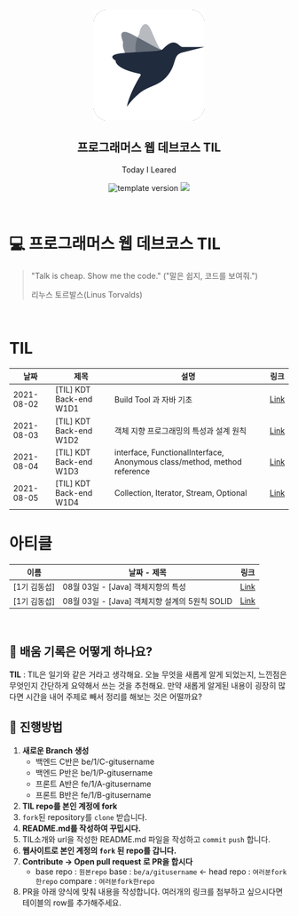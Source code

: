 <br/>
<p align="middle" >
  <img width="200px;" src="./src/images/prgms-logo.png"/>
</p>
<h2 align="middle">프로그래머스 웹 데브코스 TIL</h2>
<p align="middle">Today I Leared</p>
<p align="middle">
  <img src="https://img.shields.io/badge/version-1.0.0-blue?style=flat-square" alt="template version"/>
  <img src="https://img.shields.io/badge/language-md-md.svg?style=flat-square"/>
</p>

<p align="middle">
  <!-- <a href="#">☕ 블로그 링크</a> -->  
</p>

<br/>

# 💻 프로그래머스 웹 데브코스 TIL

> "Talk is cheap. Show me the code."
> ("말은 쉽지, 코드를 보여줘.")
>
> 리누스 토르발스(Linus Torvalds)

<br/>

# TIL
|날짜|제목|설명|링크|
|---|---|---|---|
|2021-08-02|[TIL] KDT Back-end W1D1|Build Tool 과 자바 기초|[Link](http://www.dskim.blog/post/27284325-71f2-4ce9-46e1-f9d2badcebd8)|
|2021-08-03|[TIL] KDT Back-end W1D2|객체 지향 프로그래밍의 특성과 설계 원칙|[Link](http://www.dskim.blog/post/cc0cabaa-3ec7-40ba-5396-a21c870a08c4)|
|2021-08-04|[TIL] KDT Back-end W1D3|interface, FunctionalInterface, Anonymous class/method, method reference|[Link](http://www.dskim.blog/post/f83a9892-52b6-4284-7797-8d70f0218de1)|
|2021-08-05|[TIL] KDT Back-end W1D4|Collection, Iterator, Stream, Optional|[Link](http://www.dskim.blog/post/1ff17859-92ed-4a42-4e88-facbb7985ae8)|

# 아티클
|이름|날짜 - 제목|링크|
|---|---|---|
| [1기 김동섭]| 08월 03일 - [Java] 객체지향의 특성|[Link](http://www.dskim.blog/post/6a384090-14e3-4651-53fe-71452bc5c547) |
| [1기 김동섭]| 08월 03일 - [Java] 객체지향 설계의 5원칙 SOLID|[Link](http://www.dskim.blog/post/7c5a1bb9-ff6f-4717-6ea1-736e1a6edf9b) |

<br>

## 📌 배움 기록은 어떻게 하나요?

**TIL** : TIL은 일기와 같은 거라고 생각해요. 오늘 무엇을 새롭게 알게 되었는지, 느낀점은 무엇인지 간단하게 요약해서 쓰는 것을 추천해요. 만약 새롭게 알게된 내용이 굉장히 많다면 시간을 내어 주제로 빼서 정리를 해보는 것은 어떨까요?

## 🚀 진행방법

1. **새로운 Branch 생성**
   - 백엔드 C반은 be/1/C-gitusername  
   - 백엔드 P반은 be/1/P-gitusername
   - 프론트 A반은 fe/1/A-gitusername
   - 프론트 B반은 fe/1/B-gitusername
2. **TIL repo를 본인 계정에 fork**
3. `fork`된 repository를 `clone` 받습니다.
4. **README.md를 작성하여 꾸밉시다.**
5. TIL소개와 url을 작성한 README.md 파일을 작성하고 `commit` `push` 합니다.
6. **웹사이트로 본인 계정의 `fork` 된 repo를 갑니다.**
7. **Contribute → Open pull request 로 PR을 합시다**
   - base repo : `원본repo` base : `be/a/gitusername` ← head repo : `여러분fork한repo` compare : `여러분fork한repo`
8. PR을 아래 양식에 맞춰 내용을 작성합니다.
   여러개의 링크를 첨부하고 싶으시다면 테이블의 row를 추가해주세요.
